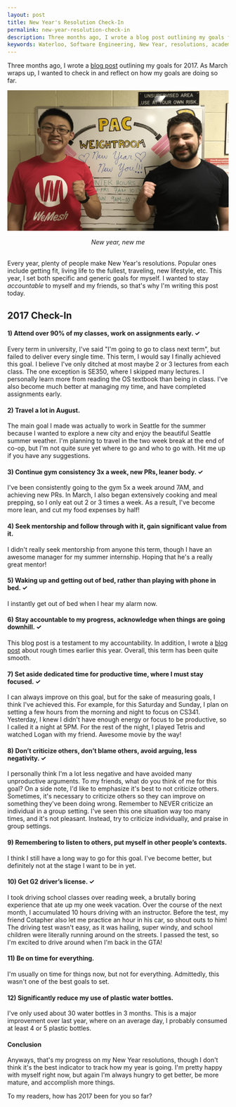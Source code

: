 ```yaml
---
layout: post
title: New Year's Resolution Check-In
permalink: new-year-resolution-check-in
description: Three months ago, I wrote a blog post outlining my goals for 2017. In this blog post, I will reflect on how my goals are tracking so far.
keywords: Waterloo, Software Engineering, New Year, resolutions, academics, goals, Seattle
---
```


Three months ago, I wrote a [blog post](/farewell-2016-hello-2017) outlining my goals for 2017. As March wraps up, I wanted to check in and reflect on how my goals are doing so far.

![New Year new Me](/assets/newyearnewme.png)

<!--more-->

<center><i>New year, new me</i></center>

<br>

Every year, plenty of people make New Year's resolutions. Popular ones include getting fit, living life to the fullest, traveling, new lifestyle, etc. This year, I set both specific and generic goals for myself. I wanted to stay *accountable* to myself and my friends, so that's why I'm writing this post today.

## 2017 Check-In

#### 1) Attend over 90% of my classes, work on assignments early. ✓

Every term in university, I've said "I'm going to go to class next term", but failed to deliver every single time. This term, I would say I finally achieved this goal. I believe I've only ditched at most maybe 2 or 3 lectures from each class. The one exception is SE350, where I skipped many lectures. I personally learn more from reading the OS textbook than being in class. I've also become much better at managing my time, and have completed assignments early.

#### 2) Travel a lot in August.

The main goal I made was actually to work in Seattle for the summer because I wanted to explore a new city and enjoy the beautiful Seattle summer weather. I'm planning to travel in the two week break at the end of co-op, but I'm not quite sure yet where to go and who to go with. Hit me up if you have any suggestions.

#### 3) Continue gym consistency 3x a week, new PRs, leaner body. ✓

I've been consistently going to the gym 5x a week around 7AM, and achieving new PRs. In March, I also began extensively cooking and meal prepping, so I only eat out 2 or 3 times a week. As a result, I've become more lean, and cut my food expenses by half!

#### 4) Seek mentorship and follow through with it, gain significant value from it.

I didn't really seek mentorship from anyone this term, though I have an awesome manager for my summer internship. Hoping that he's a really great mentor!

#### 5) Waking up and getting out of bed, rather than playing with phone in bed. ✓

I instantly get out of bed when I hear my alarm now.

#### 6) Stay accountable to my progress, acknowledge when things are going downhill. ✓

This blog post is a testament to my accountability. In addition, I wrote a [blog post](/below-the-iceberg-surface) about rough times earlier this year. Overall, this term has been quite smooth.

#### 7) Set aside dedicated time for productive time, where I must stay focused. ✓

I can always improve on this goal, but for the sake of measuring goals, I think I've achieved this. For example, for this Saturday and Sunday, I plan on setting a few hours from the morning and night to focus on CS341. Yesterday, I knew I didn't have enough energy or focus to be productive, so I called it a night at 5PM. For the rest of the night, I played Tetris and watched Logan with my friend. Awesome movie by the way!

#### 8) Don’t criticize others, don’t blame others, avoid arguing, less negativity. ✓

I personally think I'm a lot less negative and have avoided many unproductive arguments. To my friends, what do you think of me for this goal? On a side note, I'd like to emphasize it's best to not criticize others. Sometimes, it's necessary to criticize others so they can improve on something they've been doing wrong. Remember to NEVER criticize an individual in a group setting. I've seen this one situation way too many times, and it's not pleasant. Instead, try to criticize individually, and praise in group settings.

#### 9) Remembering to listen to others, put myself in other people’s contexts.

I think I still have a long way to go for this goal. I've become better, but definitely not at the stage I want to be in yet.

#### 10) Get G2 driver’s license. ✓

I took driving school classes over reading week, a brutally boring experience that ate up my one week vacation. Over the course of the next month, I accumulated 10 hours driving with an instructor. Before the test, my friend Cotapher also let me practice an hour in his car, so shout outs to him! The driving test wasn't easy, as it was hailing, super windy, and school children were literally running around on the streets. I passed the test, so I'm excited to drive around when I'm back in the GTA!

#### 11) Be on time for everything.

I'm usually on time for things now, but not for everything. Admittedly, this wasn't one of the best goals to set.

#### 12) Significantly reduce my use of plastic water bottles.

I've only used about 30 water bottles in 3 months. This is a major improvement over last year, where on an average day, I probably consumed at least 4 or 5 plastic bottles.

#### Conclusion

Anyways, that's my progress on my New Year resolutions, though I don't think it's the best indicator to track how my year is going. I'm pretty happy with myself right now, but again I'm always hungry to get better, be more mature, and accomplish more things.

To my readers, how has 2017 been for you so far?
